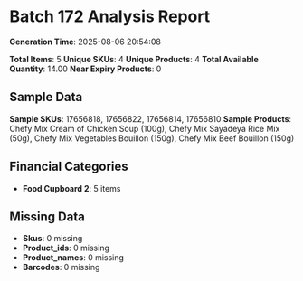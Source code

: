 # Batch 172 Analysis Report

**Generation Time**: 2025-08-06 20:54:08

**Total Items**: 5
**Unique SKUs**: 4
**Unique Products**: 4
**Total Available Quantity**: 14.00
**Near Expiry Products**: 0

## Sample Data
**Sample SKUs**: 17656818, 17656822, 17656814, 17656810
**Sample Products**: Chefy Mix Cream of Chicken Soup (100g), Chefy Mix Sayadeya Rice Mix (50g), Chefy Mix Vegetables Bouillon (150g), Chefy Mix Beef Bouillon (150g)

## Financial Categories
- **Food Cupboard 2**: 5 items

## Missing Data
- **Skus**: 0 missing
- **Product_ids**: 0 missing
- **Product_names**: 0 missing
- **Barcodes**: 0 missing
